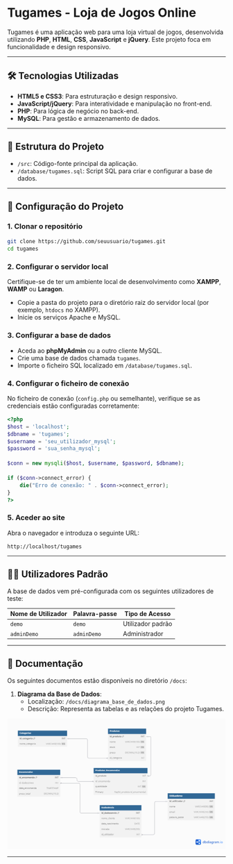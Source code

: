 
# Tugames - Loja de Jogos Online

Tugames é uma aplicação web para uma loja virtual de jogos, desenvolvida utilizando **PHP**, **HTML**, **CSS**, **JavaScript** e **jQuery**. Este projeto foca em funcionalidade e design responsivo.

---

## 🛠️ Tecnologias Utilizadas
- **HTML5 e CSS3**: Para estruturação e design responsivo.
- **JavaScript/jQuery**: Para interatividade e manipulação no front-end.
- **PHP**: Para lógica de negócio no back-end.
- **MySQL**: Para gestão e armazenamento de dados.

---

## 📂 Estrutura do Projeto
- `/src`: Código-fonte principal da aplicação.
- `/database/tugames.sql`: Script SQL para criar e configurar a base de dados.

---

## 🚀 Configuração do Projeto

### 1. Clonar o repositório
```bash
git clone https://github.com/seuusuario/tugames.git
cd tugames
```

### 2. Configurar o servidor local
Certifique-se de ter um ambiente local de desenvolvimento como **XAMPP**, **WAMP** ou **Laragon**.

- Copie a pasta do projeto para o diretório raiz do servidor local (por exemplo, `htdocs` no XAMPP).
- Inicie os serviços Apache e MySQL.

### 3. Configurar a base de dados
- Aceda ao **phpMyAdmin** ou a outro cliente MySQL.
- Crie uma base de dados chamada `tugames`.
- Importe o ficheiro SQL localizado em `/database/tugames.sql`.

### 4. Configurar o ficheiro de conexão
No ficheiro de conexão (`config.php` ou semelhante), verifique se as credenciais estão configuradas corretamente:
```php
<?php
$host = 'localhost';
$dbname = 'tugames';
$username = 'seu_utilizador_mysql';
$password = 'sua_senha_mysql';

$conn = new mysqli($host, $username, $password, $dbname);

if ($conn->connect_error) {
    die("Erro de conexão: " . $conn->connect_error);
}
?>
```

### 5. Aceder ao site
Abra o navegador e introduza o seguinte URL:
```
http://localhost/tugames
```

---

## 🧑‍💻 Utilizadores Padrão
A base de dados vem pré-configurada com os seguintes utilizadores de teste:

| Nome de Utilizador | Palavra-passe | Tipo de Acesso  |
|---------------------|---------------|-----------------|
| `demo`             | `demo`        | Utilizador padrão |
| `adminDemo`        | `adminDemo`   | Administrador     |

---

## 📖 Documentação
Os seguintes documentos estão disponíveis no diretório `/docs`:

1. **Diagrama da Base de Dados**:
   - Localização: `/docs/diagrama_base_de_dados.png`
   - Descrição: Representa as tabelas e as relações do projeto Tugames.

![Diagrama da Base de Dados](docs/diagrama_base_de_dados.png)

---
